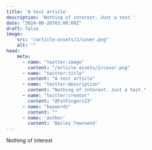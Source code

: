 ```yaml
---
title: 'A test article'
description: 'Nothing of interest. Just a test.'
date: "2024-08-26T03:00:00Z"
draft: false
image:
    src: "/article-assets/2/cover.png"
    alt: ""
head:
    meta:
      - name: "twitter:image"
        content: "/article-assets/2/cover.png"
      - name: "twitter:title"
        content: "A test article"
      - name: "twitter:description"
        content: "Nothing of interest. Just a test."
      - name: "twitter:creator"
        content: "@FatFingers23"
      - name: "keywords"    
        content: ""
      - name: 'author'
        content: 'Bailey Townsend'
---
```


Nothing of interest
